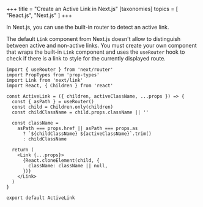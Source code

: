 +++
title = "Create an Active Link in Next.js"
[taxonomies]
topics = [ "React.js", "Next.js" ]
+++

In Next.js, you can use the built-in router to detect an active link.

The default `Link` component from Next.js doesn't allow to distinguish between active and non-active links. You must create your own component that wraps the built-in `Link` component and uses the `useRouter` hook to check if there is a link to style for the currently displayed route.

```tsx
import { useRouter } from 'next/router'
import PropTypes from 'prop-types'
import Link from 'next/link'
import React, { Children } from 'react'

const ActiveLink = ({ children, activeClassName, ...props }) => {
  const { asPath } = useRouter()
  const child = Children.only(children)
  const childClassName = child.props.className || ''

  const className =
    asPath === props.href || asPath === props.as
      ? `${childClassName} ${activeClassName}`.trim()
      : childClassName

  return (
    <Link {...props}>
      {React.cloneElement(child, {
        className: className || null,
      })}
    </Link>
  )
}

export default ActiveLink
```